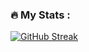 ### :fire: My Stats :
[![GitHub Streak](http://github-readme-streak-stats.herokuapp.com?user=sim0n89&theme=dark&background=000000)](https://git.io/streak-stats)
